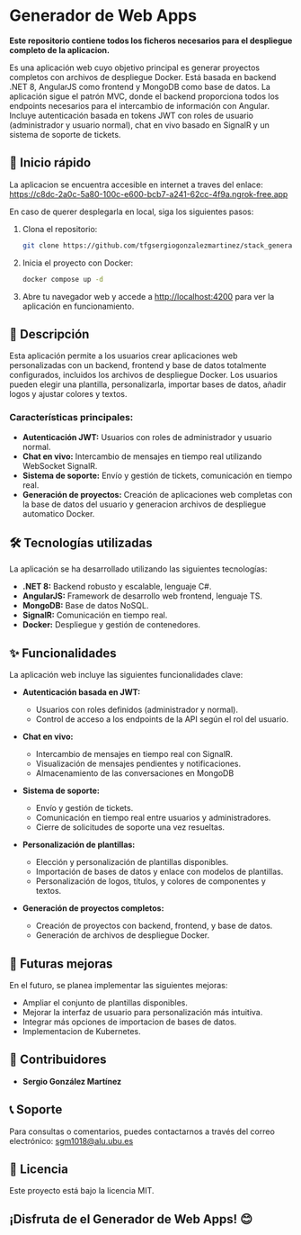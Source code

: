 Generador de Web Apps
=====================
**Este repositorio contiene todos los ficheros necesarios para el despliegue completo de la aplicacion.**

Es una aplicación web cuyo objetivo principal es generar proyectos completos con archivos de despliegue Docker. Está basada en backend .NET 8, AngularJS como frontend y MongoDB como base de datos. La aplicación sigue el patrón MVC, donde el backend proporciona todos los endpoints necesarios para el intercambio de información con Angular. Incluye autenticación basada en tokens JWT con roles de usuario (administrador y usuario normal), chat en vivo basado en SignalR y un sistema de soporte de tickets.

🚀 Inicio rápido
----------------
La aplicacion se encuentra accesible en internet a traves del enlace: https://c8dc-2a0c-5a80-100c-e600-bcb7-a241-62cc-4f9a.ngrok-free.app

En caso de querer desplegarla en local, siga los siguientes pasos:

1. Clona el repositorio:

    ```bash
    git clone https://github.com/tfgsergiogonzalezmartinez/stack_generador.git
    ```

2. Inicia el proyecto con Docker:

    ```bash
    docker compose up -d
    ```

3. Abre tu navegador web y accede a [http://localhost:4200](http://localhost:4200) para ver la aplicación en funcionamiento.

📖 Descripción
--------------

Esta aplicación permite a los usuarios crear aplicaciones web personalizadas con un backend, frontend y base de datos totalmente configurados, incluidos los archivos de despliegue Docker. Los usuarios pueden elegir una plantilla, personalizarla, importar bases de datos, añadir logos y ajustar colores y textos.

### Características principales:

-   **Autenticación JWT:** Usuarios con roles de administrador y usuario normal.
-   **Chat en vivo:** Intercambio de mensajes en tiempo real utilizando WebSocket SignalR.
-   **Sistema de soporte:** Envío y gestión de tickets, comunicación en tiempo real.
-   **Generación de proyectos:** Creación de aplicaciones web completas con la base de datos del usuario y generacion archivos de despliegue automatico Docker.

🛠️ Tecnologías utilizadas
--------------------------

La aplicación se ha desarrollado utilizando las siguientes tecnologías:

-   **.NET 8:** Backend robusto y escalable, lenguaje C#.
-   **AngularJS:** Framework de desarrollo web frontend, lenguaje TS.
-   **MongoDB:** Base de datos NoSQL.
-   **SignalR:** Comunicación en tiempo real.
-   **Docker:** Despliegue y gestión de contenedores.

✨ Funcionalidades
-----------------

La aplicación web incluye las siguientes funcionalidades clave:

-   **Autenticación basada en JWT:**

    -   Usuarios con roles definidos (administrador y normal).
    -   Control de acceso a los endpoints de la API según el rol del usuario.
-   **Chat en vivo:**

    -   Intercambio de mensajes en tiempo real con SignalR.
    -   Visualización de mensajes pendientes y notificaciones.
    -   Almacenamiento de las conversaciones en MongoDB
-   **Sistema de soporte:**

    -   Envío y gestión de tickets.
    -   Comunicación en tiempo real entre usuarios y administradores.
    -   Cierre de solicitudes de soporte una vez resueltas.
-   **Personalización de plantillas:**

    -   Elección y personalización de plantillas disponibles.
    -   Importación de bases de datos y enlace con modelos de plantillas.
    -   Personalización de logos, títulos, y colores de componentes y textos.
-   **Generación de proyectos completos:**

    -   Creación de proyectos con backend, frontend, y base de datos.
    -   Generación de archivos de despliegue Docker.

🚧 Futuras mejoras
------------------

En el futuro, se planea implementar las siguientes mejoras:

-   Ampliar el conjunto de plantillas disponibles.
-   Mejorar la interfaz de usuario para personalización más intuitiva.
-   Integrar más opciones de importacion de bases de datos.
-   Implementacion de Kubernetes.


🤝 Contribuidores
-----------------

-   **Sergio González Martínez**

📞 Soporte
----------

Para consultas o comentarios, puedes contactarnos a través del correo electrónico: sgm1018@alu.ubu.es

📄 Licencia
-----------

Este proyecto está bajo la licencia MIT.

¡Disfruta de el Generador de Web Apps! 😊
--------------------------------------
